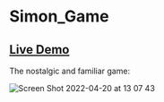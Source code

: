 # Simon_Game

## [Live Demo](https://simongame-lidan.netlify.app)

The nostalgic and familiar game: 

![Screen Shot 2022-04-20 at 13 07 43](https://user-images.githubusercontent.com/94760520/164204886-91cac3af-e228-44e7-844a-b62e59f7593e.png)

